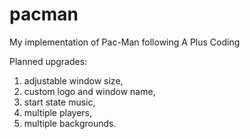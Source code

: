 # pacman
My implementation of Pac-Man following A Plus Coding

Planned upgrades:
1. adjustable window size,
2. custom logo and window name,
3. start state music,
4. multiple players,
5. multiple backgrounds.
